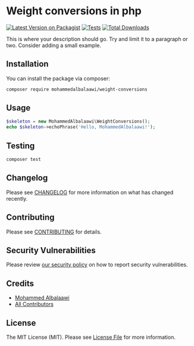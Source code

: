 

# Weight conversions in php

[![Latest Version on Packagist](https://img.shields.io/packagist/v/mohammedalbalaawi/weight-conversions.svg?style=flat-square)](https://packagist.org/packages/mohammedalbalaawi/weight-conversions)
[![Tests](https://github.com/mohammedalbalaawi/weight-conversions/actions/workflows/run-tests.yml/badge.svg?branch=main)](https://github.com/mohammedalbalaawi/weight-conversions/actions/workflows/run-tests.yml)
[![Total Downloads](https://img.shields.io/packagist/dt/mohammedalbalaawi/weight-conversions.svg?style=flat-square)](https://packagist.org/packages/mohammedalbalaawi/weight-conversions)

This is where your description should go. Try and limit it to a paragraph or two. Consider adding a small example.

## Installation

You can install the package via composer:

```bash
composer require mohammedalbalaawi/weight-conversions
```

## Usage

```php
$skeleton = new MohammedAlbalaawi\WeightConversions();
echo $skeleton->echoPhrase('Hello, MohammedAlbalaawi!');
```

## Testing

```bash
composer test
```

## Changelog

Please see [CHANGELOG](CHANGELOG.md) for more information on what has changed recently.

## Contributing

Please see [CONTRIBUTING](https://github.com/spatie/.github/blob/main/CONTRIBUTING.md) for details.

## Security Vulnerabilities

Please review [our security policy](../../security/policy) on how to report security vulnerabilities.

## Credits

- [Mohammed Albalaawi](https://github.com/MohammedAlbalaawi)
- [All Contributors](../../contributors)

## License

The MIT License (MIT). Please see [License File](LICENSE.md) for more information.
